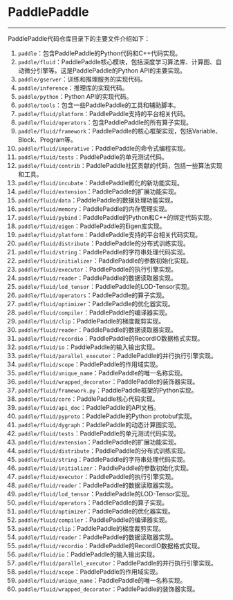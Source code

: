 # PaddlePaddle

---

PaddlePaddle代码仓库目录下的主要文件介绍如下：

1. `paddle`：包含PaddlePaddle的Python代码和C++代码实现。
2. `paddle/fluid`：PaddlePaddle核心模块，包括深度学习算法库、计算图、自动微分引擎等。这是PaddlePaddle的Python API的主要实现。
3. `paddle/gserver`：训练和推理服务的实现代码。
4. `paddle/inference`：推理库的实现代码。
5. `paddle/python`：Python API的实现代码。
6. `paddle/tools`：包含一些PaddlePaddle的工具和辅助脚本。
7. `paddle/fluid/platform`：PaddlePaddle支持的平台相关代码。
8. `paddle/fluid/operators`：包含PaddlePaddle的所有算子实现。
9. `paddle/fluid/framework`：PaddlePaddle的核心框架实现，包括Variable、Block、Program等。
10. `paddle/fluid/imperative`：PaddlePaddle的命令式编程实现。
11. `paddle/fluid/tests`：PaddlePaddle的单元测试代码。
12. `paddle/fluid/contrib`：PaddlePaddle社区贡献的代码，包括一些算法实现和工具。
13. `paddle/fluid/incubate`：PaddlePaddle孵化的新功能实现。
14. `paddle/fluid/extension`：PaddlePaddle的扩展功能实现。
15. `paddle/fluid/data`：PaddlePaddle的数据处理功能实现。
16. `paddle/fluid/memory`：PaddlePaddle的内存管理实现。
17. `paddle/fluid/pybind`：PaddlePaddle的Python和C++的绑定代码实现。
18. `paddle/fluid/eigen`：PaddlePaddle的Eigen库实现。
19. `paddle/fluid/platform`：PaddlePaddle支持的平台相关代码实现。
20. `paddle/fluid/distribute`：PaddlePaddle的分布式训练实现。
21. `paddle/fluid/string`：PaddlePaddle的字符串处理代码实现。
22. `paddle/fluid/initializer`：PaddlePaddle的参数初始化实现。
23. `paddle/fluid/executor`：PaddlePaddle的执行引擎实现。
24. `paddle/fluid/reader`：PaddlePaddle的数据读取器实现。
25. `paddle/fluid/lod_tensor`：PaddlePaddle的LOD-Tensor实现。
26. `paddle/fluid/operators`：PaddlePaddle的算子实现。
27. `paddle/fluid/optimizer`：PaddlePaddle的优化器实现。
28. `paddle/fluid/compiler`：PaddlePaddle的编译器实现。
29. `paddle/fluid/clip`：PaddlePaddle的梯度裁剪实现。
30. `paddle/fluid/reader`：PaddlePaddle的数据读取器实现。
31. `paddle/fluid/recordio`：PaddlePaddle的RecordIO数据格式实现。
32. `paddle/fluid/io`：PaddlePaddle的输入输出实现。
33. `paddle/fluid/parallel_executor`：PaddlePaddle的并行执行引擎实现。
34. `paddle/fluid/scope`：PaddlePaddle的作用域实现。
35. `paddle/fluid/unique_name`：PaddlePaddle的唯一名称实现。
36. `paddle/fluid/wrapped_decorator`：PaddlePaddle的装饰器实现。
37. `paddle/fluid/framework.py`：PaddlePaddle框架的Python实现。
38. `paddle/fluid/core`：PaddlePaddle核心代码实现。
39. `paddle/fluid/api_doc`：PaddlePaddle的API文档。
40. `paddle/fluid/pyproto`：PaddlePaddle的Python protobuf实现。
41. `paddle/fluid/dygraph`：PaddlePaddle的动态计算图实现。
42. `paddle/fluid/tests`：PaddlePaddle的单元测试代码实现。
43. `paddle/fluid/extension`：PaddlePaddle的扩展功能实现。
44. `paddle/fluid/distribute`：PaddlePaddle的分布式训练实现。
45. `paddle/fluid/string`：PaddlePaddle的字符串处理代码实现。
46. `paddle/fluid/initializer`：PaddlePaddle的参数初始化实现。
47. `paddle/fluid/executor`：PaddlePaddle的执行引擎实现。
48. `paddle/fluid/reader`：PaddlePaddle的数据读取器实现。
49. `paddle/fluid/lod_tensor`：PaddlePaddle的LOD-Tensor实现。
50. `paddle/fluid/operators`：PaddlePaddle的算子实现。
51. `paddle/fluid/optimizer`：PaddlePaddle的优化器实现。
52. `paddle/fluid/compiler`：PaddlePaddle的编译器实现。
53. `paddle/fluid/clip`：PaddlePaddle的梯度裁剪实现。
54. `paddle/fluid/reader`：PaddlePaddle的数据读取器实现。
55. `paddle/fluid/recordio`：PaddlePaddle的RecordIO数据格式实现。
56. `paddle/fluid/io`：PaddlePaddle的输入输出实现。
57. `paddle/fluid/parallel_executor`：PaddlePaddle的并行执行引擎实现。
58. `paddle/fluid/scope`：PaddlePaddle的作用域实现。
59. `paddle/fluid/unique_name`：PaddlePaddle的唯一名称实现。
60. `paddle/fluid/wrapped_decorator`：PaddlePaddle的装饰器实现。